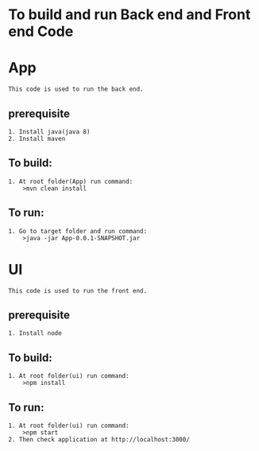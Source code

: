 # To build and run Back end and Front end Code


# App
	This code is used to run the back end.
	
## prerequisite
	1. Install java(java 8)
	2. Install maven

## To build:
	1. At root folder(App) run command:
		>mvn clean install
## To run:
	1. Go to target folder and run command:
		>java -jar App-0.0.1-SNAPSHOT.jar
		
# UI
	This code is used to run the front end.
	
## prerequisite
	1. Install node

## To build:
	1. At root folder(ui) run command:
		>npm install
## To run:
	1. At root folder(ui) run command:
		>npm start
	2. Then check application at http://localhost:3000/
	
		
	

